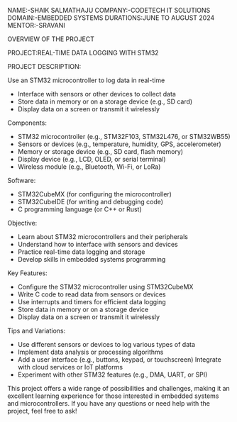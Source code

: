 NAME:-SHAIK SALMATHAJU
COMPANY:-CODETECH IT SOLUTIONS
DOMAIN:-EMBEDDED SYSTEMS
DURATIONS:JUNE TO AUGUST 2024
MENTOR:-SRAVANI

OVERVIEW OF THE PROJECT

PROJECT:REAL-TIME DATA LOGGING WITH STM32

PROJECT DESCRIPTION:

Use an STM32 microcontroller to log data in real-time
- Interface with sensors or other devices to collect data
- Store data in memory or on a storage device (e.g., SD card)
- Display data on a screen or transmit it wirelessly

Components:

- STM32 microcontroller (e.g., STM32F103, STM32L476, or STM32WB55)
- Sensors or devices (e.g., temperature, humidity, GPS, accelerometer)
- Memory or storage device (e.g., SD card, flash memory)
- Display device (e.g., LCD, OLED, or serial terminal)
- Wireless module (e.g., Bluetooth, Wi-Fi, or LoRa)

Software:

- STM32CubeMX (for configuring the microcontroller)
- STM32CubeIDE (for writing and debugging code)
- C programming language (or C++ or Rust)

Objective:

- Learn about STM32 microcontrollers and their peripherals
- Understand how to interface with sensors and devices
- Practice real-time data logging and storage
- Develop skills in embedded systems programming

Key Features:

- Configure the STM32 microcontroller using STM32CubeMX
- Write C code to read data from sensors or devices
- Use interrupts and timers for efficient data logging
- Store data in memory or on a storage device
- Display data on a screen or transmit it wirelessly

Tips and Variations:

- Use different sensors or devices to log various types of data
- Implement data analysis or processing algorithms
- Add a user interface (e.g., buttons, keypad, or touchscreen)
Integrate with cloud services or IoT platforms
- Experiment with other STM32 features (e.g., DMA, UART, or SPI)

This project offers a wide range of possibilities and challenges, making it an excellent learning experience for those interested in embedded systems and microcontrollers. If you have any questions or need help with the project, feel free to ask!









